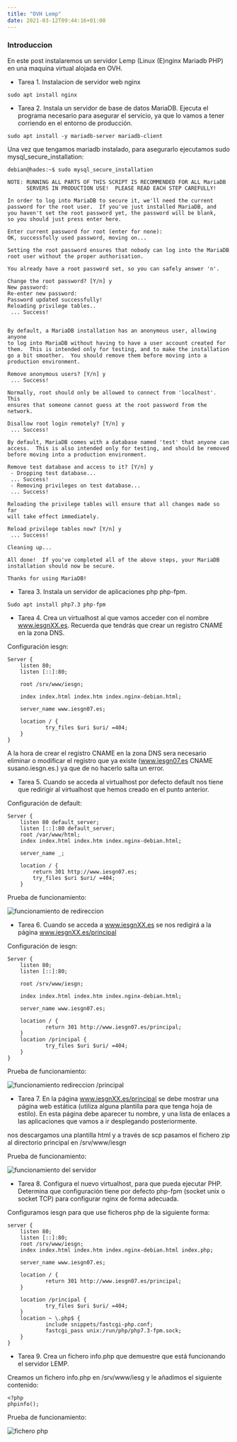 ```yaml
---
title: "OVH Lemp"
date: 2021-03-12T09:44:16+01:00
---
```


### **Introduccion** ###

En este post instalaremos un servidor Lemp (Linux (E)nginx Mariadb PHP) en una maquina virtual alojada en OVH.


* Tarea 1. Instalacion de servidor web nginx

~~~
sudo apt install nginx
~~~

* Tarea 2. Instala un servidor de base de datos MariaDB. Ejecuta el programa necesario para asegurar el servicio, ya que lo vamos a tener corriendo en el entorno de producción.

~~~
sudo apt install -y mariadb-server mariadb-client
~~~

Una vez que tengamos mariadb instalado, para asegurarlo ejecutamos sudo mysql_secure_installation:

~~~
debian@hades:~$ sudo mysql_secure_installation

NOTE: RUNNING ALL PARTS OF THIS SCRIPT IS RECOMMENDED FOR ALL MariaDB
      SERVERS IN PRODUCTION USE!  PLEASE READ EACH STEP CAREFULLY!

In order to log into MariaDB to secure it, we'll need the current
password for the root user.  If you've just installed MariaDB, and
you haven't set the root password yet, the password will be blank,
so you should just press enter here.

Enter current password for root (enter for none): 
OK, successfully used password, moving on...

Setting the root password ensures that nobody can log into the MariaDB
root user without the proper authorisation.

You already have a root password set, so you can safely answer 'n'.

Change the root password? [Y/n] y
New password: 
Re-enter new password: 
Password updated successfully!
Reloading privilege tables..
 ... Success!


By default, a MariaDB installation has an anonymous user, allowing anyone
to log into MariaDB without having to have a user account created for
them.  This is intended only for testing, and to make the installation
go a bit smoother.  You should remove them before moving into a
production environment.

Remove anonymous users? [Y/n] y
 ... Success!

Normally, root should only be allowed to connect from 'localhost'.  This
ensures that someone cannot guess at the root password from the network.

Disallow root login remotely? [Y/n] y
 ... Success!

By default, MariaDB comes with a database named 'test' that anyone can
access.  This is also intended only for testing, and should be removed
before moving into a production environment.

Remove test database and access to it? [Y/n] y
 - Dropping test database...
 ... Success!
 - Removing privileges on test database...
 ... Success!

Reloading the privilege tables will ensure that all changes made so far
will take effect immediately.

Reload privilege tables now? [Y/n] y
 ... Success!

Cleaning up...

All done!  If you've completed all of the above steps, your MariaDB
installation should now be secure.

Thanks for using MariaDB!
~~~

* Tarea 3. Instala un servidor de aplicaciones php php-fpm.

~~~
Sudo apt install php7.3 php-fpm 
~~~

* Tarea 4. Crea un virtualhost al que vamos acceder con el nombre www.iesgnXX.es. Recuerda que tendrás que crear un registro CNAME en la zona DNS.

Configuración iesgn:

~~~
Server {
    listen 80;
    listen [::]:80;

    root /srv/www/iesgn;

    index index.html index.htm index.nginx-debian.html;

    server_name www.iesgn07.es;

    location / {
            try_files $uri $uri/ =404;
    }
}
~~~

A la hora de crear el registro CNAME en la zona DNS sera necesario eliminar o modificar el registro que ya existe (www.iesgn07.es CNAME susano.iesgn.es.) ya que de no hacerlo salta un error.

* Tarea 5. Cuando se acceda al virtualhost por defecto default nos tiene que redirigir al virtualhost que hemos creado en el punto anterior.

Configuración de default:

~~~
Server {
    listen 80 default_server;
    listen [::]:80 default_server;
    root /var/www/html;
    index index.html index.htm index.nginx-debian.html;

    server_name _;

    location / {
        return 301 http://www.iesgn07.es;
        try_files $uri $uri/ =404;
    }
~~~

Prueba de funcionamiento:

![funcionamiento de redireccion](/static/ovh-lemp/lemp1.png)

* Tarea 6. Cuando se acceda a www.iesgnXX.es se nos redigirá a la página www.iesgnXX.es/principal

Configuración de iesgn:

~~~
Server {
    listen 80;
    listen [::]:80;

    root /srv/www/iesgn;

    index index.html index.htm index.nginx-debian.html;

    server_name www.iesgn07.es;

    location / {
            return 301 http://www.iesgn07.es/principal;
    }
    location /principal {
            try_files $uri $uri/ =404;
    }
}
~~~

Prueba de funcionamiento:

![funcionamiento redireccion /principal](/static/ovh-lemp/lemp2.png)

* Tarea 7. En la página www.iesgnXX.es/principal se debe mostrar una página web estática (utiliza alguna plantilla para que tenga hoja de estilo). En esta página debe aparecer tu nombre, y una lista de enlaces a las aplicaciones que vamos a ir desplegando posteriormente.

nos descargamos una plantilla html y a través de scp pasamos el fichero zip al directorio principal en /srv/www/iesgn

Prueba de funcionamiento:

![funcionamiento del servidor](/static/ovh-lemp/lemp4.png)

* Tarea 8. Configura el nuevo virtualhost, para que pueda ejecutar PHP. Determina que configuración tiene por defecto php-fpm (socket unix o socket TCP) para configurar nginx de forma adecuada.

Configuramos iesgn para que use ficheros php de la siguiente forma:

~~~
server {
    listen 80;
    listen [::]:80;
    root /srv/www/iesgn;
    index index.html index.htm index.nginx-debian.html index.php;

    server_name www.iesgn07.es;

    location / {
            return 301 http://www.iesgn07.es/principal;
    }

    location /principal {
            try_files $uri $uri/ =404;
    }
    location ~ \.php$ {
            include snippets/fastcgi-php.conf;
            fastcgi_pass unix:/run/php/php7.3-fpm.sock;
    }
}
~~~

* Tarea 9. Crea un fichero info.php que demuestre que está funcionando el servidor LEMP.

Creamos un fichero info.php en /srv/www/iesg y le añadimos el siguiente contenido:

~~~
<?php
phpinfo();
~~~


Prueba de funcionamiento:

![fichero php](/static/ovh-lemp/lemp3.png)